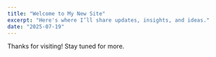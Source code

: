 ```yaml
---
title: "Welcome to My New Site"
excerpt: "Here's where I’ll share updates, insights, and ideas."
date: "2025-07-19"
---
```


Thanks for visiting! Stay tuned for more.
